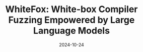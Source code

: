 ---
title: "WhiteFox: White-box Compiler Fuzzing Empowered by Large Language Models"
collection: publications
excerpt: '<u><b>Chenyuan Yang</b></u>, Yinlin Deng, Runyu Lu, Jiayi Yao, Jiawei Liu, Reyhaneh Jabbarvand, Lingming Zhang'
time: 'Oct 2024'
date: 2024-10-24
paperurl: 'https://arxiv.org/abs/2310.15991'
short: 'OOPSLA 2024'
venue: 'Object-Oriented Programming, Systems, Languages, and Applications 2024 (in PACM PL)'
codeurl: 'https://github.com/ise-uiuc/WhiteFox'
---